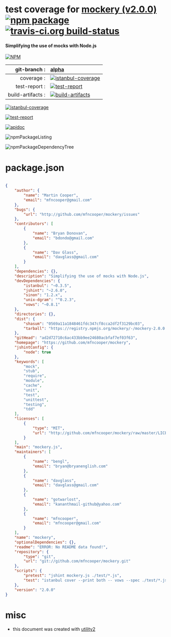 # test coverage for  [mockery (v2.0.0)](https://github.com/mfncooper/mockery)  [![npm package](https://img.shields.io/npm/v/npmtest-mockery.svg?style=flat-square)](https://www.npmjs.org/package/npmtest-mockery) [![travis-ci.org build-status](https://api.travis-ci.org/npmtest/node-npmtest-mockery.svg)](https://travis-ci.org/npmtest/node-npmtest-mockery)
#### Simplifying the use of mocks with Node.js

[![NPM](https://nodei.co/npm/mockery.png?downloads=true)](https://www.npmjs.com/package/mockery)

| git-branch : | [alpha](https://github.com/npmtest/node-npmtest-mockery/tree/alpha)|
|--:|:--|
| coverage : | [![istanbul-coverage](https://npmtest.github.io/node-npmtest-mockery/build/coverage.badge.svg)](https://npmtest.github.io/node-npmtest-mockery/build/coverage.html/index.html)|
| test-report : | [![test-report](https://npmtest.github.io/node-npmtest-mockery/build/test-report.badge.svg)](https://npmtest.github.io/node-npmtest-mockery/build/test-report.html)|
| build-artifacts : | [![build-artifacts](https://npmtest.github.io/node-npmtest-mockery/glyphicons_144_folder_open.png)](https://github.com/npmtest/node-npmtest-mockery/tree/gh-pages/build)|

[![istanbul-coverage](https://npmtest.github.io/node-npmtest-mockery/build/screenCapture.buildCustomOrg.browser.coverage.html.png)](https://npmtest.github.io/node-npmtest-mockery/build/coverage.html/index.html)

[![test-report](https://npmtest.github.io/node-npmtest-mockery/build/screenCapture.buildCustomOrg.browser.%252Fhome%252Ftravis%252Fbuild%252Fnpmtest%252Fnode-npmtest-mockery%252Ftmp%252Fbuild%252Ftest-report.html.png)](https://npmtest.github.io/node-npmtest-mockery/build/test-report.html)

[![apidoc](https://npmdoc.github.io/node-npmdoc-mockery/build/screenCapture.buildApidoc.browser.%252Fhome%252Ftravis%252Fbuild%252Fnpmdoc%252Fnode-npmdoc-mockery%252Ftmp%252Fbuild%252Fapidoc.html.png)](https://npmdoc.github.io/node-npmdoc-mockery/build/apidoc.html)

![npmPackageListing](https://npmtest.github.io/node-npmtest-mockery/build/screenCapture.npmPackageListing.svg)

![npmPackageDependencyTree](https://npmtest.github.io/node-npmtest-mockery/build/screenCapture.npmPackageDependencyTree.svg)



# package.json

```json

{
    "author": {
        "name": "Martin Cooper",
        "email": "mfncooper@gmail.com"
    },
    "bugs": {
        "url": "http://github.com/mfncooper/mockery/issues"
    },
    "contributors": [
        {
            "name": "Bryan Donovan",
            "email": "bdondo@gmail.com"
        },
        {
            "name": "Dav Glass",
            "email": "davglass@gmail.com"
        }
    ],
    "dependencies": {},
    "description": "Simplifying the use of mocks with Node.js",
    "devDependencies": {
        "istanbul": "~0.3.5",
        "jshint": "~2.6.0",
        "sinon": "1.2.x",
        "unix-dgram": "^0.2.3",
        "vows": "~0.8.1"
    },
    "directories": {},
    "dist": {
        "shasum": "0569a11a1848461fdc347cf8cca2df2f3129bc03",
        "tarball": "https://registry.npmjs.org/mockery/-/mockery-2.0.0.tgz"
    },
    "gitHead": "ad2d72710c6ac433bb9ee24680acbfaf7ef03f63",
    "homepage": "https://github.com/mfncooper/mockery",
    "jshintConfig": {
        "node": true
    },
    "keywords": [
        "mock",
        "stub",
        "require",
        "module",
        "cache",
        "unit",
        "test",
        "unittest",
        "testing",
        "tdd"
    ],
    "licenses": [
        {
            "type": "MIT",
            "url": "http://github.com/mfncooper/mockery/raw/master/LICENSE"
        }
    ],
    "main": "mockery.js",
    "maintainers": [
        {
            "name": "bengl",
            "email": "bryan@bryanenglish.com"
        },
        {
            "name": "davglass",
            "email": "davglass@gmail.com"
        },
        {
            "name": "gotwarlost",
            "email": "kananthmail-github@yahoo.com"
        },
        {
            "name": "mfncooper",
            "email": "mfncooper@gmail.com"
        }
    ],
    "name": "mockery",
    "optionalDependencies": {},
    "readme": "ERROR: No README data found!",
    "repository": {
        "type": "git",
        "url": "git://github.com/mfncooper/mockery.git"
    },
    "scripts": {
        "pretest": "jshint mockery.js ./test/*.js",
        "test": "istanbul cover --print both -- vows --spec ./test/*.js"
    },
    "version": "2.0.0"
}
```



# misc
- this document was created with [utility2](https://github.com/kaizhu256/node-utility2)
